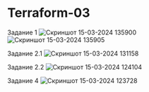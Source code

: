 # Terraform-03

Задание 1
![Скриншот 15-03-2024 135900](https://github.com/HZTV/Terraform-03/assets/149588305/7ce401bd-8975-47a7-9ed1-3bf23a1010d5)
![Скриншот 15-03-2024 135905](https://github.com/HZTV/Terraform-03/assets/149588305/d9a8d962-943b-4643-88b1-5a1f3149ce5a)


Задание 2.1
![Скриншот 15-03-2024 131158](https://github.com/HZTV/Terraform-03/assets/149588305/b587896f-04c1-44ef-a6ea-54eb4ccf5c7a)

Задание 2.2
![Скриншот 15-03-2024 124104](https://github.com/HZTV/Terraform-03/assets/149588305/6c554b25-eca4-4b03-9518-a74fcddf5faa)

Задание 4
![Скриншот 15-03-2024 123728](https://github.com/HZTV/Terraform-03/assets/149588305/4b697769-00eb-4f11-9f06-9ff291bf9f12)

